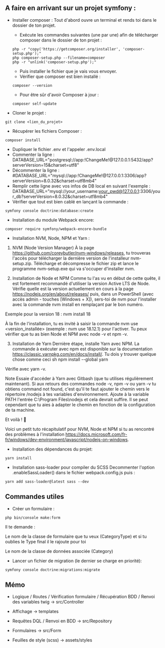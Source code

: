 A faire en arrivant sur un projet symfony : 
---
* Installer composer : 
Tout d'abord ouvre un terminal et rends toi dans le dossier de ton projet.
    - Exécute les commandes suivantes (une par une) afin de télécharger composer dans le dossier de ton projet :
    ```shell
    php -r "copy('https://getcomposer.org/installer', 'composer-setup.php');"
    php composer-setup.php --filename=composer
    php -r "unlink('composer-setup.php');"
    ```
    - Puis installer le fichier que je vais vous envoyer.
    - Vérifier que composer est bien installé :
    ```shell
    composer --version
    ```
    - Pour être sûr d'avoir Composer à jour : 
    ```shell
    composer self-update
    ```

* Cloner le projet : 
```shell
git clone <lien_du_projet>
```
* Récupérer les fichiers Composer : 
 ```shell
 composer install
 ```

* Dupliquer le fichier .env et l'appeler .env.local 
* Commenter la ligne : DATABASE_URL="postgresql://app:!ChangeMe!@127.0.0.1:5432/app?serverVersion=15&charset=utf8"
* Décommenter la ligne : #DATABASE_URL="mysql://app:!ChangeMe!@127.0.0.1:3306/app?serverVersion=8.0.32&charset=utf8mb4"
* Remplir cette ligne avec vos infos de DB local en suivant l'exemple : 
DATABASE_URL="mysql://your_username:your_pwd@127.0.0.1:3306/your_db?serverVersion=8.0.32&charset=utf8mb4"
* Vérifier que tout est bien cablé en lançant la commande : 
```shell
symfony console doctrine:database:create
```
* Installation du module Webpack encore: 
```shell
composer require symfony/webpack-encore-bundle
```
* Installation NVM, Node, NPM et Yarn : 

1. NVM (Node Version Manager)
À la page https://github.com/coreybutler/nvm-windows/releases, tu trouveras l'accès pour télécharger la dernière version de l'installeur nvm-setup.zip.
Télécharge et décompresse le fichier zip et lance le programme nvm-setup.exe qui va s'occuper d'installer nvm.

2. Installation de Node et NPM
Comme tu l'as vu en début de cette quête, il est fortement recommandé d'utiliser la version Active LTS de Node. Vérifie quelle est la version actuellement en cours à la page https://nodejs.org/en/about/releases/ puis, dans un PowerShell (avec accès admin - touches [Windows + X]), sers-toi de nvm pour l'installer avec la commande nvm install <version> en remplaçant <version> par le bon numéro.

Exemple pour la version 18 : nvm install 18

À la fin de l'installation, tu es invité à saisir la commande nvm use <version_installée> (exemple : nvm use 18.12.1) pour l'activer.
Tu peux vérifier que tu as bien Node et NPM avec node -v et npm -v.

3. Installation de Yarn
Dernière étape, installe Yarn avec NPM.
La commande à exécuter avec npm est disponible sur la documentation https://classic.yarnpkg.com/en/docs/install/. Tu dois y trouver quelque chose comme ceci
sh npm install --global yarn

Vérifie avec yarn -v.

Note
Essaie d'accéder à Yarn avec Gitbash (que tu utilises régulièrement maintenant). Si aux retours des commandes node -v, npm -v ou yarn -v tu obtiens command not found, c'est qu'il te faut ajouter le chemin vers le répertoire /nodejs à tes variables d'environnement. Ajoute à la variable PATH l'entrée C:\Program Files\nodejs et cela devrait suffire. Il se peut cependant que tu aies à adapter le chemin en fonction de la configuration de ta machine.

Et voilà ! 🎉

Voici un petit tuto récapitulatif pour NVM, Node et NPM si tu as rencontré des problèmes à l'installation https://docs.microsoft.com/fr-fr/windows/dev-environment/javascript/nodejs-on-windows.

* Installation des dépendances du projet: 
```shell
yarn install
```
* Installation sass-loader pour compiler du SCSS
    Decommenter l'option .enableSassLoader() dans le fichier webpack.config.js puis :
```shell
yarn add sass-loader@latest sass --dev
```

Commandes utiles 
---
* Créer un formulaire : 

```shell
php bin/console make:form
```
Il te demande :

Le nom de la classe de formulaire que tu veux (CategoryType) et si tu oublies le Type final il le rajoute pour toi

Le nom de la classe de données associée (Category)

* Lancer un fichier de migration (le dernier se charge en priorité):
```shell
symfony console doctrine:migrations:migrate
```

Mémo
--- 
- Logique / Routes / Vérification formulaire / Récupération BDD / Renvoi des variables twig -> src/Controller

- Affichage -> templates

- Requêtes DQL / Renvoi en BDD -> src/Repository

- Formulaires -> src/Form 

- Feuilles de style (scss) -> assets/styles